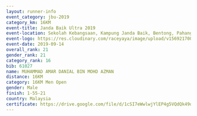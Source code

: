 ```yaml
---
layout: runner-info 
event_category: jbu-2019 
category_km: 16KM 
event-title: Janda Baik Ultra 2019  
event-location: Sekolah Kebangsaan, Kampung Janda Baik, Bentong, Pahang, Malaysia 
event-logo: https://res.cloudinary.com/raceyaya/image/upload/v1569217009/logo/janda-baik_vch1pc.jpg 
event-date: 2019-09-14 
overall_rank: 21
gender_rank: 21
category_rank: 16
bib: 61027
name: MUHAMMAD AMAR DANIAL BIN MOHD AZMAN
distance: 16KM
category: 16KM Men Open
gender: Male
finish: 1-55-21
country: Malaysia
certificate: https://drive.google.com/file/d/1cSI7eWwlwjYlEP4g5VQdQk49qbMF_zRq/view?usp=sharing
---
```

